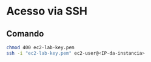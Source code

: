 # Acesso via SSH

## Comando
```bash
chmod 400 ec2-lab-key.pem
ssh -i "ec2-lab-key.pem" ec2-user@<IP-da-instancia>
